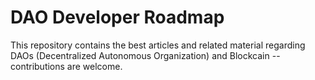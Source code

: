 # DAO Developer Roadmap
This repository contains the best articles and related material regarding DAOs (Decentralized Autonomous Organization) and Blockcain -- contributions are welcome.
